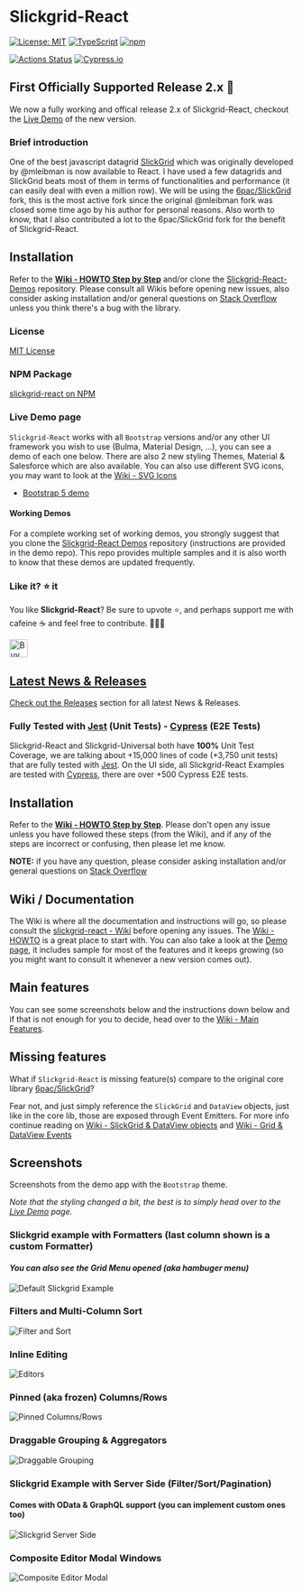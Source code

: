 # Slickgrid-React

[![License: MIT](https://img.shields.io/badge/License-MIT-yellow.svg)](https://opensource.org/licenses/MIT)
[![TypeScript](https://img.shields.io/badge/%3C%2F%3E-TypeScript-%230074c1.svg)](http://www.typescriptlang.org/)
[![npm](https://img.shields.io/npm/v/slickgrid-react.svg?logo=npm&logoColor=fff&label=npm)](https://www.npmjs.com/package/slickgrid-react)

[![Actions Status](https://github.com/slickclub/slickgrid-react/workflows/CI%20Build/badge.svg)](https://github.com/slickclub/slickgrid-react/actions)
[![Cypress.io](https://img.shields.io/badge/tested%20with-Cypress-04C38E.svg)](https://www.cypress.io/)
<!-- [![jest](https://jestjs.io/img/jest-badge.svg)](https://github.com/facebook/jest)
[![codecov](https://codecov.io/gh/slickgrid-universal/slickgrid-react/branch/master/graph/badge.svg)](https://codecov.io/gh/slickgrid-universal/slickgrid-react) -->

## First Officially Supported Release 2.x 📣
We now a fully working and offical release 2.x of Slickgrid-React, checkout the [Live Demo](https://slickclub.github.io/slickgrid-react-demos/) of the new version.

### Brief introduction
One of the best javascript datagrid [SlickGrid](https://github.com/mleibman/SlickGrid) which was originally developed by @mleibman is now available to React. I have used a few datagrids and SlickGrid beats most of them in terms of functionalities and performance (it can easily deal with even a million row). We will be using the [6pac/SlickGrid](https://github.com/6pac/SlickGrid/) fork, this is the most active fork since the original @mleibman fork was closed some time ago by his author for personal reasons. Also worth to know, that I also contributed a lot to the 6pac/SlickGrid fork for the benefit of Slickgrid-React.

## Installation
Refer to the **[Wiki - HOWTO Step by Step](https://github.com/slickclub/slickgrid-react/wiki/HOWTO--Step-by-Step)** and/or clone the [Slickgrid-React-Demos](https://github.com/slickclub/slickgrid-react-demos) repository. Please consult all Wikis before opening new issues, also consider asking installation and/or general questions on [Stack Overflow](https://stackoverflow.com/search?tab=newest&q=slickgrid) unless you think there's a bug with the library.

### License
[MIT License](LICENSE)

### NPM Package
[slickgrid-react on NPM](https://www.npmjs.com/package/slickgrid-react)

### Live Demo page
`Slickgrid-React` works with all `Bootstrap` versions and/or any other UI framework you wish to use (Bulma, Material Design, ...), you can see a demo of each one below. There are also 2 new styling Themes, Material & Salesforce which are also available. You can also use different SVG icons, you may want to look at the [Wiki - SVG Icons](https://github.com/slickclub/slickgrid-react/wiki/SVG-Icons)
- [Bootstrap 5 demo](https://slickclub.github.io/slickgrid-react)

#### Working Demos
For a complete working set of working demos, you strongly suggest that you clone the [Slickgrid-React Demos](https://github.com/slickclub/slickgrid-react-demos) repository (instructions are provided in the demo repo). This repo provides multiple samples and it is also worth to know that these demos are updated frequently.


### Like it? :star: it
You like **Slickgrid-React**? Be sure to upvote :star:, and perhaps support me with cafeine :coffee: and feel free to contribute. 👷👷‍♀️ 

<a href='https://ko-fi.com/slickgrid-universal' target='_blank'><img height='32' style='border:0px;height:32px;' src='https://az743702.vo.msecnd.net/cdn/kofi3.png?v=0' border='0' alt='Buy Me a Coffee at ko-fi.com' />

## Latest News & Releases
Check out the [Releases](https://github.com/slickclub/slickgrid-react/releases) section for all latest News & Releases.

### Fully Tested with [Jest](https://jestjs.io/) (Unit Tests) - [Cypress](https://www.cypress.io/) (E2E Tests)
Slickgrid-React and Slickgrid-Universal both have **100%** Unit Test Coverage, we are talking about +15,000 lines of code (+3,750 unit tests) that are fully tested with [Jest](https://jestjs.io/). On the UI side, all Slickgrid-React Examples are tested with [Cypress](https://www.cypress.io/), there are over +500 Cypress E2E tests.

## Installation
Refer to the **[Wiki - HOWTO Step by Step](https://github.com/slickclub/slickgrid-react/wiki/HOWTO---Step-by-Step)**. Please don't open any issue unless you have followed these steps (from the Wiki), and if any of the steps are incorrect or confusing, then please let me know.

**NOTE:** if you have any question, please consider asking installation and/or general questions on [Stack Overflow](https://stackoverflow.com/search?tab=newest&q=slickgrid)

## Wiki / Documentation
The Wiki is where all the documentation and instructions will go, so please consult the [slickgrid-react - Wiki](https://github.com/slickclub/slickgrid-react/wiki) before opening any issues. The [Wiki - HOWTO](https://github.com/slickclub/slickgrid-react/wiki/HOWTO---Step-by-Step) is a great place to start with. You can also take a look at the [Demo page](https://slickclub.github.io/slickgrid-react), it includes sample for most of the features and it keeps growing (so you might want to consult it whenever a new version comes out).

## Main features
You can see some screenshots below and the instructions down below and if that is not enough for you to decide, head over to the [Wiki - Main Features](https://github.com/slickclub/slickgrid-react/wiki).

## Missing features
What if `Slickgrid-React` is missing feature(s) compare to the original core library [6pac/SlickGrid](https://github.com/6pac/SlickGrid/)?

Fear not, and just simply reference the `SlickGrid` and `DataView` objects, just like in the core lib, those are exposed through Event Emitters. For more info continue reading on [Wiki - SlickGrid & DataView objects](/slickgrid-universal/slickgrid-react/wiki/SlickGrid-&-DataView-Objects) and [Wiki - Grid & DataView Events](https://github.com/slickclub/slickgrid-react/wiki/Grid-&-DataView-Events)


## Screenshots

Screenshots from the demo app with the `Bootstrap` theme.

_Note that the styling changed a bit, the best is to simply head over to the [Live Demo](https://slickclub.github.io/slickgrid-react) page._

### Slickgrid example with Formatters (last column shown is a custom Formatter)

#### _You can also see the Grid Menu opened (aka hambuger menu)_

![Default Slickgrid Example](/screenshots/formatters.png)

### Filters and Multi-Column Sort

![Filter and Sort](/screenshots/filter_and_sort.png)

### Inline Editing

![Editors](/screenshots/editors.png)

### Pinned (aka frozen) Columns/Rows

![Pinned Columns/Rows](/screenshots/frozen.png)

### Draggable Grouping & Aggregators

![Draggable Grouping](/screenshots/draggable-grouping.png)

### Slickgrid Example with Server Side (Filter/Sort/Pagination)
#### Comes with OData & GraphQL support (you can implement custom ones too)

![Slickgrid Server Side](/screenshots/pagination.png)

### Composite Editor Modal Windows
![Composite Editor Modal](/screenshots/composite-editor.png)
